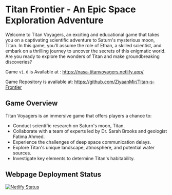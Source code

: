 # Titan Frontier - An Epic Space Exploration Adventure

Welcome to Titan Voyagers, an exciting and educational game that takes you on a captivating scientific adventure to Saturn's mysterious moon, Titan. In this game, you'll assume the role of Ethan, a skilled scientist, and embark on a thrilling journey to uncover the secrets of this enigmatic world. Are you ready to explore the wonders of Titan and make groundbreaking discoveries?

Game ```v1.0``` is Available at : https://nasa-titanvoyagers.netlify.app/

Game Repository is available at: https://github.com/ZiyaanMir/Titan-s-Frontier


## Game Overview

Titan Voyagers is an immersive game that offers players a chance to:

- Conduct scientific research on Saturn's moon, Titan.
- Collaborate with a team of experts led by Dr. Sarah Brooks and geologist Fatima Ahmed.
- Experience the challenges of deep space communication delays.
- Explore Titan's unique landscape, atmosphere, and potential water sources.
- Investigate key elements to determine Titan's habitability.

## Webpage Deployment Status
[![Netlify Status](https://api.netlify.com/api/v1/badges/17cded1c-a46d-4b37-b856-512969f8bf2a/deploy-status)](https://app.netlify.com/sites/nasa-titanvoyagers/deploys)

